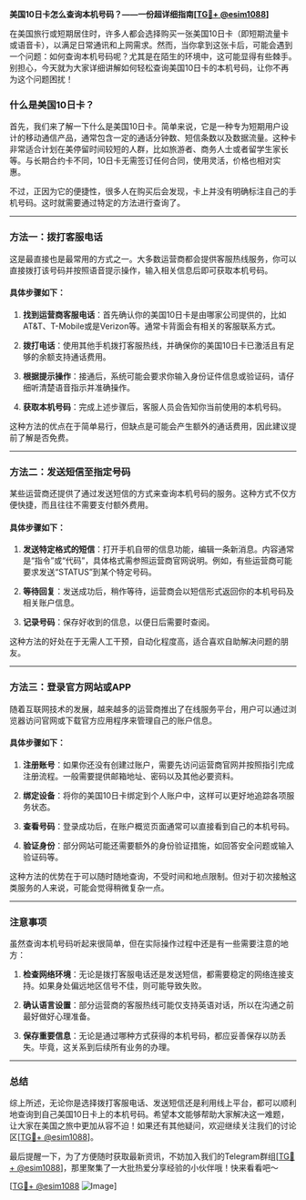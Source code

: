 **美国10日卡怎么查询本机号码？——一份超详细指南[[TG💪+ @esim1088](https://t.me/s/esim1088)]**

在美国旅行或短期居住时，许多人都会选择购买一张美国10日卡（即短期流量卡或语音卡），以满足日常通讯和上网需求。然而，当你拿到这张卡后，可能会遇到一个问题：如何查询本机号码呢？尤其是在陌生的环境中，这可能显得有些棘手。别担心，今天就为大家详细讲解如何轻松查询美国10日卡的本机号码，让你不再为这个问题困扰！

### 什么是美国10日卡？

首先，我们来了解一下什么是美国10日卡。简单来说，它是一种专为短期用户设计的移动通信产品，通常包含一定的通话分钟数、短信条数以及数据流量。这种卡非常适合计划在美停留时间较短的人群，比如旅游者、商务人士或者留学生家长等。与长期合约卡不同，10日卡无需签订任何合同，使用灵活，价格也相对实惠。

不过，正因为它的便捷性，很多人在购买后会发现，卡上并没有明确标注自己的手机号码。这时就需要通过特定的方法进行查询了。

---

### 方法一：拨打客服电话

这是最直接也是最常用的方式之一。大多数运营商都会提供客服热线服务，你可以直接拨打该号码并按照语音提示操作，输入相关信息后即可获取本机号码。

#### 具体步骤如下：
1. **找到运营商客服电话**：首先确认你的美国10日卡是由哪家公司提供的，比如AT&T、T-Mobile或是Verizon等。通常卡背面会有相关的客服联系方式。
   
2. **拨打电话**：使用其他手机拨打客服热线，并确保你的美国10日卡已激活且有足够的余额支持通话费用。

3. **根据提示操作**：接通后，系统可能会要求你输入身份证件信息或验证码，请仔细听清楚语音指示并准确操作。

4. **获取本机号码**：完成上述步骤后，客服人员会告知你当前使用的本机号码。

这种方法的优点在于简单易行，但缺点是可能会产生额外的通话费用，因此建议提前了解是否免费。

---

### 方法二：发送短信至指定号码

某些运营商还提供了通过发送短信的方式来查询本机号码的服务。这种方式不仅方便快捷，而且往往不需要支付额外费用。

#### 具体步骤如下：
1. **发送特定格式的短信**：打开手机自带的信息功能，编辑一条新消息。内容通常是“指令”或“代码”，具体格式需参照运营商官网说明。例如，有些运营商可能要求发送“STATUS”到某个特定号码。

2. **等待回复**：发送成功后，稍作等待，运营商会以短信形式返回你的本机号码及相关账户信息。

3. **记录号码**：保存好收到的信息，以便日后需要时查阅。

这种方法的好处在于无需人工干预，自动化程度高，适合喜欢自助解决问题的朋友。

---

### 方法三：登录官方网站或APP

随着互联网技术的发展，越来越多的运营商推出了在线服务平台，用户可以通过浏览器访问官网或下载官方应用程序来管理自己的账户信息。

#### 具体步骤如下：
1. **注册账号**：如果你还没有创建过账户，需要先访问运营商官网并按照指引完成注册流程。一般需要提供邮箱地址、密码以及其他必要资料。

2. **绑定设备**：将你的美国10日卡绑定到个人账户中，这样可以更好地追踪各项服务状态。

3. **查看号码**：登录成功后，在账户概览页面通常可以直接看到自己的本机号码。

4. **验证身份**：部分网站可能还需要额外的身份验证措施，如回答安全问题或输入验证码等。

这种方法的优势在于可以随时随地查询，不受时间和地点限制。但对于初次接触这类服务的人来说，可能会觉得稍微复杂一点。

---

### 注意事项

虽然查询本机号码听起来很简单，但在实际操作过程中还是有一些需要注意的地方：

1. **检查网络环境**：无论是拨打客服电话还是发送短信，都需要稳定的网络连接支持。如果身处偏远地区信号不佳，则可能导致失败。

2. **确认语言设置**：部分运营商的客服热线可能仅支持英语对话，所以在沟通之前最好做好心理准备。

3. **保存重要信息**：无论是通过哪种方式获得的本机号码，都应妥善保存以防丢失。毕竟，这关系到后续所有业务的办理。

---

### 总结

综上所述，无论你是选择拨打客服电话、发送短信还是利用线上平台，都可以顺利地查询到自己美国10日卡上的本机号码。希望本文能够帮助大家解决这一难题，让大家在美国之旅中更加从容不迫！如果还有其他疑问，欢迎继续关注我们的讨论区[[TG💪+ @esim1088](https://t.me/s/esim1088)]。

最后提醒一下，为了方便随时获取最新资讯，不妨加入我们的Telegram群组[[TG💪+ @esim1088](https://t.me/s/esim1088)]，那里聚集了一大批热爱分享经验的小伙伴哦！快来看看吧～

[[TG💪+ @esim1088](https://t.me/s/esim1088) ![Image](https://i.postimg.cc/4NQfJmqS/Snipaste-2025-05-13-00-14-12.png)]
